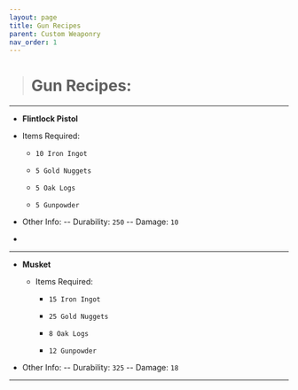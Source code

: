 ```yaml
---
layout: page
title: Gun Recipes
parent: Custom Weaponry
nav_order: 1
---
```


> # **Gun Recipes:**

---

 - **Flintlock Pistol**

  - Items Required:

    - `10 Iron Ingot`
   
    - `5 Gold Nuggets`
   
    - `5 Oak Logs`
   
    - `5 Gunpowder`

 - Other Info: -- Durability: `250` -- Damage: `10`
 - 
---

  - **Musket**

      - Items Required:
   
          - `15 Iron Ingot `
       
          - `25 Gold Nuggets`
       
          - `8 Oak Logs`
       
          - `12 Gunpowder`
            
 - Other Info: -- Durability: `325` -- Damage: `18`
   
---

